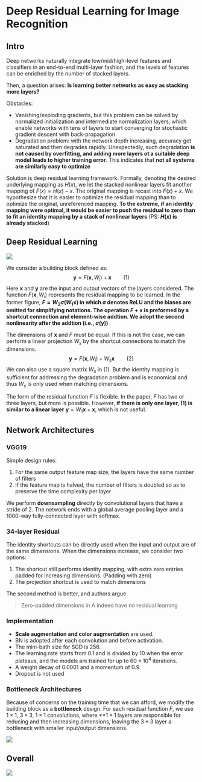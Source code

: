 # Deep Residual Learning for Image Recognition

## Intro

Deep networks naturally integrate low/mid/high-level features and classifiers in an end-to-end multi-layer fashion, and the levels of features can be enriched by the number of stacked layers.

Then, a question arises: **Is learning better networks as easy as stacking more layers?**

Obstacles:

* Vanishing/exploding gradients, but this problem can be solved by normalized initialization and intermediate normalization layers, which enable networks with tens of layers to start converging for stochastic gradient descent with back-propagation
* Degradation problem: with the network depth increasing, accuracy get saturated and then degrades rapidly. Unexpectedly, such degradation **is not caused by overfitting, and adding more layers ot a suitable deep model leads to higher training error**. This indicates that **not all systems are similarly easy to optimize**

Solution is deep residual learning framework. Formally, denoting the desired underlying mapping as $H(x)$, we let the stacked nonlinear layers fit another mapping of $F(x) = H(x) - x$. The original mapping is recast into $F(x)+x$. We hypothesize that it is easier to optimize the residual mapping than to optimize the original, unreferenced mapping. **To the extreme, if an identity mapping were optimal, it would be easier to push the residual to zero than to fit an identity mapping by a stack of nonlinear layers** (PS: **$H(x)$ is already stacked**)

## Deep Residual Learning

![](/assets/res_learning.png)

We consider a building block defined as:
$$
\mathbf y = F(\mathbf x, {W_i}) + \mathbf x \qquad(1)
$$
Here $\mathbf x$ and $\mathbf y$ are the input and output vectors of the layers considered. The function $F(\mathbf x, {W_i})$ represents the residual mapping to be learned. In the former figure, **$F=W_2\sigma(W_1\mathbf x)$ in which $\sigma$ denotes ReLU and the biases are omitted for simplifying notations. The operation $F+\mathbf x$ is preformed by a shortcut connection and element-wise addtion. We adopt the second nonlinearity after the addtion (i.e., $\sigma(\mathbf y)$)**

The dimensions of $\mathbf x$ and $F$ must be equal. If this is not the case, we can perform a linear projection $W_s$ by the shortcut connections to match the dimensions.
$$
\mathbf y = F(\mathbf x, {W_i}) + W_s\mathbf x \qquad(2)
$$
We can also use a square matrix $W_s$ in (1). But the identity mapping is sufficient for addressing the degradation problem and is economical and thus $W_s$ is only used when matching dimensions.

The form of the residual function $F$ is flexible. In the paper, $F$ has two or three layers, but more is possible. However, **if there is only one layer, (1) is similar to a linear layer** $\mathbf y = W_1 \mathbf x + \mathbf x$, which is not useful.

## Network Architectures

### VGG19

Simple design rules:

1. For the same output feature map size, the layers have the same number of filters
2. If the feature map is halved, the number of filters is doubled so as to preserve the time complexity per layer

We perform **downsampling** directly by convolutional layers that have a stride of 2. The network ends with a global average pooling layer and a 1000-way fully-connected layer with softmax.

### 34-layer Residual

The identity shortcuts can be directly used when the input and output are of the same dimensions. When the dimensions increase, we consider two options:

1. The shortcut still performs identity mapping, with extra zero entries padded for increasing dimensions. (Padding with zero)
2. The projection shortcut is used to match dimensions

The second method is better, and authors argue

>Zero-padded dimensions in A indeed have no residual learning

### Implementation

* **Scale augmentation and color augmentation** are used. 
* BN is adopted after each convolution and before activation. 
* The mini-bath size for SGD is 256. 
* The learning rate starts from 0.1 and is divided by 10 when the error plateaus, and the models are trained for up to $60\times10^4$ iterations. 
* A weight decay of 0.0001 and a momentum of 0.9
* Dropout is not used

### Bottleneck Architectures

Because of concerns on the training time that we can afford, we modify the building block as a **bottleneck** design. For each residual function $F$, we use $1\times1$, $3\times3$, $1\times1$ convolutions, where **$1\times1$ layers are responsible for reducing and then increasing dimensions, leaving the $3\times3$ layer a bottleneck with smaller input/output dimensions.

![](/assets/res_bottleneck.png)

## Overall

![](/assets/resnet.png)


